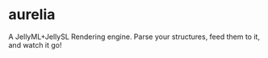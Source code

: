 # aurelia
A JellyML+JellySL Rendering engine. Parse your structures, feed them to it, and watch it go!
